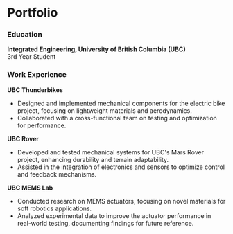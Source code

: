 # Portfolio

### Education
**Integrated Engineering, University of British Columbia (UBC)**  
3rd Year Student

### Work Experience

**UBC Thunderbikes**  
- Designed and implemented mechanical components for the electric bike project, focusing on lightweight materials and aerodynamics.
- Collaborated with a cross-functional team on testing and optimization for performance.

**UBC Rover**  
- Developed and tested mechanical systems for UBC's Mars Rover project, enhancing durability and terrain adaptability.
- Assisted in the integration of electronics and sensors to optimize control and feedback mechanisms.

**UBC MEMS Lab**  
- Conducted research on MEMS actuators, focusing on novel materials for soft robotics applications.
- Analyzed experimental data to improve the actuator performance in real-world testing, documenting findings for future reference.
